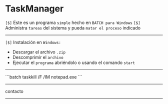 # TaskManager

`[$]` Este es un programa `simple` hecho en `BATCH para Windows`
`[$]` Administra `tareas` del sistema y pueda `matar el proceso` indicado

<hr>

`[$]` Instalación en `Windows:`

- Descargar el archivo `.zip`
- Descomprimir el `archivo`
- Ejecutar el `programa` abriéndolo o usando el comando `start`

<hr>

´´´batch
taskkill /F /IM notepad.exe
´´´

<hr>

contacto

<hr>
